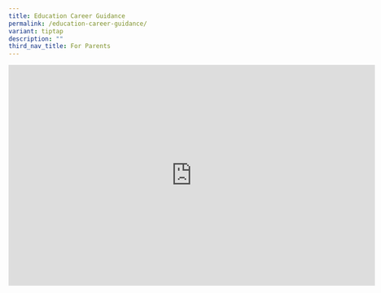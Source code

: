 ```yaml
---
title: Education Career Guidance
permalink: /education-career-guidance/
variant: tiptap
description: ""
third_nav_title: For Parents
---
```

<div class="iframe-wrapper">
<iframe height="434" width="720" allowfullscreen="true" frameborder="0" src="https://docs.google.com/presentation/d/1tU4OoHpEyFKrqGcvTskPv28l8m0-iA8o/embed?start=false&amp;loop=false&amp;delayms=3000"></iframe>
</div>
<p></p>